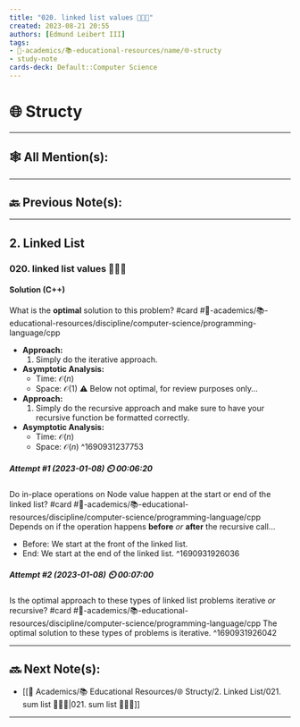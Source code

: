 ```yaml
---
title: "020. linked list values 👨🏽‍💻"
created: 2023-08-21 20:55 
authors: [Edmund Leibert III]
tags: 
- 🔴-academics/📚-educational-resources/name/🌐-structy
- study-note
cards-deck: Default::Computer Science
---
```


# 🌐 Structy

---

## 🕸️ All Mention(s): 

---

## 🔙 Previous Note(s):

---

## 2. Linked List

### **020. linked list values 👨🏽‍💻**

#### Solution (C++)

What is the **optimal** solution to this problem? 
#card #🔴-academics/📚-educational-resources/discipline/computer-science/programming-language/cpp 
- **Approach:** 
	1. Simply do the iterative approach.
- **Asymptotic Analysis:**
	- Time: $\mathcal{O}(n)$
	- Space: $\mathcal{O}(1)$
⚠️ Below not optimal, for review purposes only…
- **Approach:** 
	1. Simply do the recursive approach and make sure to have your recursive function be formatted correctly.
- **Asymptotic Analysis:**
	- Time: $\mathcal{O}(n)$
	- Space: $\mathcal{O}(n)$
^1690931237753

##### **Attempt #1 (2023-01-08) ⏲️ 00:06:20**

Do in-place operations on Node value happen at the start or end of the linked list? 
#card  #🔴-academics/📚-educational-resources/discipline/computer-science/programming-language/cpp
Depends on if the operation happens **before** *or* **after** the recursive call…
- Before: We start at the front of the linked list.
- End: We start at the end of the linked list.
^1690931926036

##### **Attempt #2 (2023-01-08) ⏲️ 00:07:00** 

Is the optimal approach to these types of linked list problems iterative _or_ recursive? 
#card  #🔴-academics/📚-educational-resources/discipline/computer-science/programming-language/cpp
The optimal solution to these types of problems is iterative.
^1690931926042


---

## 🔜 Next Note(s):
- [[🔴 Academics/📚 Educational Resources/🌐 Structy/2. Linked List/021. sum list 👨🏽‍💻|021. sum list 👨🏽‍💻]]

---
